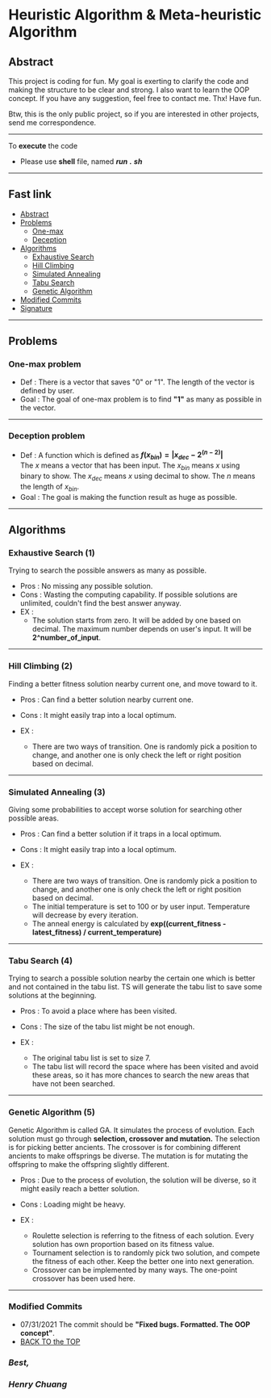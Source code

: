 # Heuristic Algorithm & Meta-heuristic Algorithm

## **Abstract**

This project is coding for fun. My goal is exerting to clarify the code and making the structure to be clear and strong. I also want to learn the OOP concept. If you have any suggestion, feel free to contact me. Thx! Have fun.  

Btw, this is the only public project, so if you are interested in other projects, send me correspondence.  

-----  
To **execute** the code  

- Please use **shell** file, named ***run*** ***.*** ***sh***

-----

## **Fast link**

- [Abstract](#abstract)
- [Problems](#problems)
  - [One-max](#one-max-problem)
  - [Deception](#deception-problem)
- [Algorithms](#algorithms)
  - [Exhaustive Search](#exhaustive-search-1)
  - [Hill Climbing](#hill-climbing-2)
  - [Simulated Annealing](#simulated-annealing-3)
  - [Tabu Search](#tabu-search-4)
  - [Genetic Algorithm](#genetic-algorithm-5)
- [Modified Commits](#modified-commits)
- [Signature](#best)

-----

## **Problems**

### **One-max problem**

- Def : There is a vector that saves "0" or "1". The length of the vector is defined by user.  
- Goal : The goal of one-max problem is to find **"1"** as many as possible in the vector.

-----

### **Deception problem**

- Def : A function which is defined as **$f(x_{bin}) = |x_{dec} - 2 ^ {(n - 2)}|$**  
The $x$ means a vector that has been input. The $x_{bin}$ means $x$ using binary to show. The $x_{dec}$ means $x$ using decimal to show. The $n$ means the length of $x_{bin}$.  
- Goal : The goal is making the function result as huge as possible.

-----

## **Algorithms**

### **Exhaustive Search (1)**  

Trying to search the possible answers as many as possible.  

- Pros : No missing any possible solution.  
- Cons : Wasting the computing capability. If possible solutions are unlimited, couldn't find the best answer anyway.  
- EX :
  - The solution starts from zero. It will be added by one based on decimal. The maximum number depends on user's input. It will be **2^number_of_input**.

-----

### **Hill Climbing (2)**  

Finding a better fitness solution nearby current one, and move toward to it.  

- Pros : Can find a better solution nearby current one.  
- Cons : It might easily trap into a local optimum.  
- EX :

  - There are two ways of transition. One is randomly pick a position to change,
and another one is only check the left or right position based on decimal.  

-----

### **Simulated Annealing (3)**  

Giving some probabilities to accept worse solution for searching other possible areas.  

- Pros : Can find a better solution if it traps in a local optimum.  
- Cons : It might easily trap into a local optimum.  
- EX :

  - There are two ways of transition. One is randomly pick a position to change,
and another one is only check the left or right position based on decimal.  
  - The initial temperature is set to 100 or by user input. Temperature will decrease by every iteration.  
  - The anneal energy is calculated by **exp((current_fitness - latest_fitness) / current_temperature)**

-----

### **Tabu Search (4)**  

Trying to search a possible solution nearby the certain one which is better and not contained in the tabu list. TS will generate the tabu list to save some solutions at the beginning.

- Pros : To avoid a place where has been visited.  
- Cons : The size of the tabu list might be not enough.  
- EX :

  - The original tabu list is set to size 7.  
  - The tabu list will record the space where has been visited and avoid these areas, so it has more chances to search the new areas that have not been searched.

-----

### **Genetic Algorithm (5)**  

Genetic Algorithm is called GA. It simulates the process of evolution. Each solution must go through **selection, crossover and mutation.** The selection is for picking better ancients. The crossover is for combining different ancients to make offsprings be diverse. The mutation is for mutating the offspring to make the offspring slightly different.

- Pros : Due to the process of evolution, the solution will be diverse, so it might easily reach a better solution.  
- Cons : Loading might be heavy.  
- EX :

  - Roulette selection is referring to the fitness of each solution. Every solution has own proportion based on its fitness value.
  - Tournament selection is to randomly pick two solution, and compete the fitness of each other. Keep the better one into next generation.
  - Crossover can be implemented by many ways. The one-point crossover has been used here.

-----

### **Modified Commits**

- 07/31/2021 The commit should be **"Fixed bugs. Formatted. The OOP concept"**.
- [BACK TO the TOP](#fast-link)
  
### ***Best,***  

### ***Henry Chuang***
